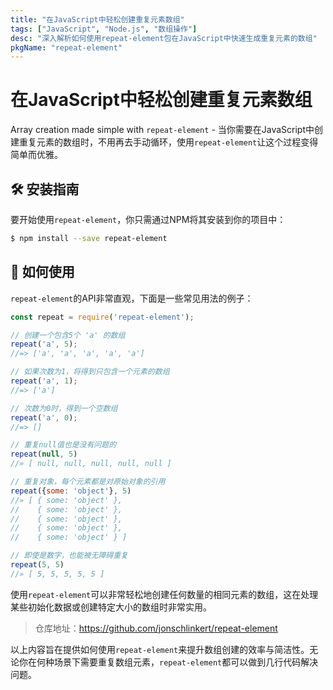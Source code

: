 ```yaml
---
title: "在JavaScript中轻松创建重复元素数组"
tags: ["JavaScript", "Node.js", "数组操作"]
desc: "深入解析如何使用repeat-element包在JavaScript中快速生成重复元素的数组"
pkgName: "repeat-element"
---
```


# 在JavaScript中轻松创建重复元素数组

Array creation made simple with `repeat-element` - 当你需要在JavaScript中创建重复元素的数组时，不用再去手动循环，使用`repeat-element`让这个过程变得简单而优雅。

## 🛠 安装指南

要开始使用`repeat-element`，你只需通过NPM将其安装到你的项目中：

```bash
$ npm install --save repeat-element
```

## 🧩 如何使用

`repeat-element`的API非常直观，下面是一些常见用法的例子：

```javascript
const repeat = require('repeat-element');

// 创建一个包含5个 'a' 的数组
repeat('a', 5);
//=> ['a', 'a', 'a', 'a', 'a']

// 如果次数为1，将得到只包含一个元素的数组
repeat('a', 1);
//=> ['a']

// 次数为0时，得到一个空数组
repeat('a', 0);
//=> []

// 重复null值也是没有问题的
repeat(null, 5)
//» [ null, null, null, null, null ]

// 重复对象，每个元素都是对原始对象的引用
repeat({some: 'object'}, 5)
//» [ { some: 'object' },
//    { some: 'object' },
//    { some: 'object' },
//    { some: 'object' },
//    { some: 'object' } ]

// 即使是数字，也能被无障碍重复
repeat(5, 5)
//» [ 5, 5, 5, 5, 5 ]
```

使用`repeat-element`可以非常轻松地创建任何数量的相同元素的数组，这在处理某些初始化数据或创建特定大小的数组时非常实用。

> 仓库地址：https://github.com/jonschlinkert/repeat-element

以上内容旨在提供如何使用`repeat-element`来提升数组创建的效率与简洁性。无论你在何种场景下需要重复数组元素，`repeat-element`都可以做到几行代码解决问题。